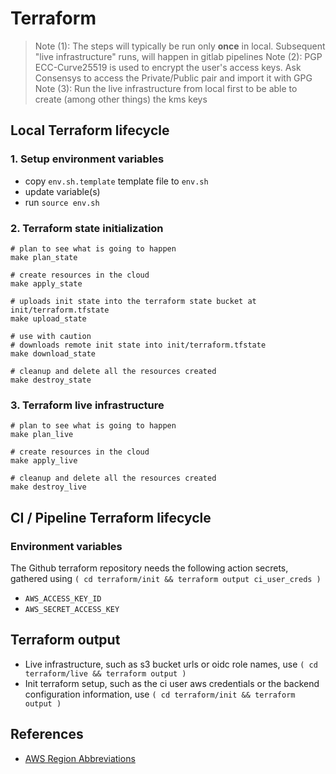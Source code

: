 # Terraform

> Note (1): The steps will typically be run only **once** in local. Subsequent "live infrastructure" runs, will happen in gitlab pipelines
> Note (2): PGP ECC-Curve25519  is used to encrypt the user's access keys. Ask Consensys to access the Private/Public pair and import it with GPG
> Note (3): Run the live infrastructure from local first to be able to create (among other things) the kms keys

## Local Terraform lifecycle

### 1. Setup environment variables

* copy `env.sh.template` template file to `env.sh`
* update variable(s)
* run `source env.sh`

### 2. Terraform state initialization

```shell
# plan to see what is going to happen
make plan_state

# create resources in the cloud
make apply_state

# uploads init state into the terraform state bucket at init/terraform.tfstate
make upload_state

# use with caution
# downloads remote init state into init/terraform.tfstate
make download_state

# cleanup and delete all the resources created
make destroy_state
```

### 3. Terraform live infrastructure

```shell
# plan to see what is going to happen
make plan_live

# create resources in the cloud
make apply_live

# cleanup and delete all the resources created
make destroy_live
```

## CI / Pipeline Terraform lifecycle

### Environment variables

The Github terraform repository needs the following action secrets, gathered using `( cd terraform/init && terraform output ci_user_creds )`

- `AWS_ACCESS_KEY_ID`
- `AWS_SECRET_ACCESS_KEY`

## Terraform output

* Live infrastructure, such as s3 bucket urls or oidc role names, use `( cd terraform/live && terraform output )`
* Init terraform setup, such as the ci user aws credentials or the backend configuration information, use `( cd terraform/init && terraform output )`

## References

* [AWS Region Abbreviations](https://docs.aws.amazon.com/AmazonS3/latest/userguide/aws-usage-report-understand.html)
